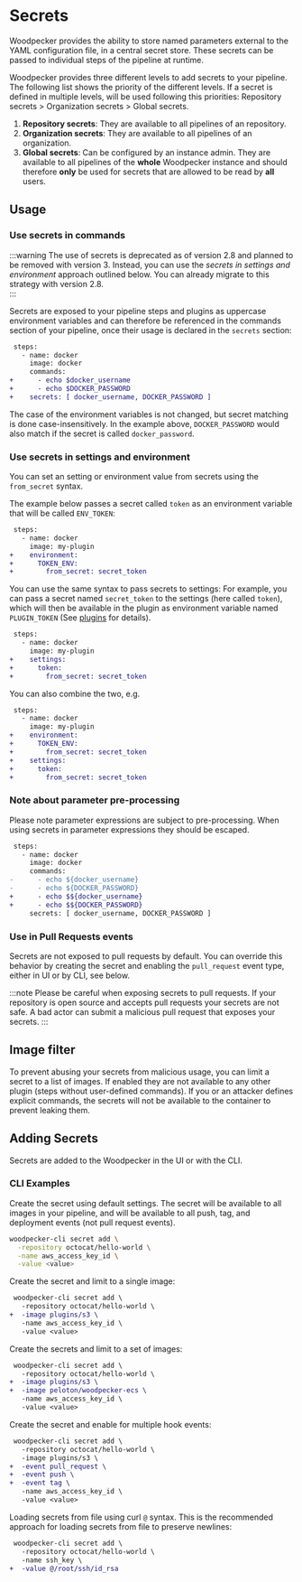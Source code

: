 # Secrets

Woodpecker provides the ability to store named parameters external to the YAML configuration file, in a central secret store. These secrets can be passed to individual steps of the pipeline at runtime.

Woodpecker provides three different levels to add secrets to your pipeline. The following list shows the priority of the different levels. If a secret is defined in multiple levels, will be used following this priorities: Repository secrets > Organization secrets > Global secrets.

1. **Repository secrets**: They are available to all pipelines of an repository.
2. **Organization secrets**: They are available to all pipelines of an organization.
3. **Global secrets**: Can be configured by an instance admin.
   They are available to all pipelines of the **whole** Woodpecker instance and should therefore **only** be used for secrets that are allowed to be read by **all** users.

## Usage

### Use secrets in commands

:::warning
The use of secrets is deprecated as of version 2.8 and planned to be removed with version 3. 
Instead, you can use the *secrets in settings and environment* approach outlined below. 
You can already migrate to this strategy with version 2.8.  
:::

Secrets are exposed to your pipeline steps and plugins as uppercase environment variables and can therefore be referenced in the commands section of your pipeline,
once their usage is declared in the `secrets` section:

```diff
 steps:
   - name: docker
     image: docker
     commands:
+      - echo $docker_username
+      - echo $DOCKER_PASSWORD
+    secrets: [ docker_username, DOCKER_PASSWORD ]
```

The case of the environment variables is not changed, but secret matching is done case-insensitively. In the example above, `DOCKER_PASSWORD` would also match if the secret is called `docker_password`.

### Use secrets in settings and environment

You can set an setting or environment value from secrets using the `from_secret` syntax. 

The example below passes a secret called `token` as an environment variable that will be called `ENV_TOKEN`:

```diff
 steps:
   - name: docker
     image: my-plugin
+    environment:
+      TOKEN_ENV:
+        from_secret: secret_token
```

You can use the same syntax to pass secrets to settings: For example, you can pass a secret named `secret_token` to the settings (here called `token`), which will then be available in the plugin as environment variable named `PLUGIN_TOKEN` (See [plugins](./51-plugins/20-creating-plugins.md#settings) for details).

```diff
 steps:
   - name: docker
     image: my-plugin
+    settings:
+      token:
+        from_secret: secret_token
```
You can also combine the two, e.g. 

```diff
 steps:
   - name: docker
     image: my-plugin
+    environment:
+      TOKEN_ENV:
+        from_secret: secret_token
+    settings:
+      token:
+        from_secret: secret_token
```

### Note about parameter pre-processing

Please note parameter expressions are subject to pre-processing. When using secrets in parameter expressions they should be escaped.

```diff
 steps:
   - name: docker
     image: docker
     commands:
-      - echo ${docker_username}
-      - echo ${DOCKER_PASSWORD}
+      - echo $${docker_username}
+      - echo $${DOCKER_PASSWORD}
     secrets: [ docker_username, DOCKER_PASSWORD ]
```

### Use in Pull Requests events

Secrets are not exposed to pull requests by default. You can override this behavior by creating the secret and enabling the `pull_request` event type, either in UI or by CLI, see below.

:::note
Please be careful when exposing secrets to pull requests. If your repository is open source and accepts pull requests your secrets are not safe. A bad actor can submit a malicious pull request that exposes your secrets.
:::

## Image filter

To prevent abusing your secrets from malicious usage, you can limit a secret to a list of images. If enabled they are not available to any other plugin (steps without user-defined commands). If you or an attacker defines explicit commands, the secrets will not be available to the container to prevent leaking them.

## Adding Secrets

Secrets are added to the Woodpecker in the UI or with the CLI.

### CLI Examples

Create the secret using default settings. The secret will be available to all images in your pipeline, and will be available to all push, tag, and deployment events (not pull request events).

```bash
woodpecker-cli secret add \
  -repository octocat/hello-world \
  -name aws_access_key_id \
  -value <value>
```

Create the secret and limit to a single image:

```diff
 woodpecker-cli secret add \
   -repository octocat/hello-world \
+  -image plugins/s3 \
   -name aws_access_key_id \
   -value <value>
```

Create the secrets and limit to a set of images:

```diff
 woodpecker-cli secret add \
   -repository octocat/hello-world \
+  -image plugins/s3 \
+  -image peloton/woodpecker-ecs \
   -name aws_access_key_id \
   -value <value>
```

Create the secret and enable for multiple hook events:

```diff
 woodpecker-cli secret add \
   -repository octocat/hello-world \
   -image plugins/s3 \
+  -event pull_request \
+  -event push \
+  -event tag \
   -name aws_access_key_id \
   -value <value>
```

Loading secrets from file using curl `@` syntax. This is the recommended approach for loading secrets from file to preserve newlines:

```diff
 woodpecker-cli secret add \
   -repository octocat/hello-world \
   -name ssh_key \
+  -value @/root/ssh/id_rsa
```
